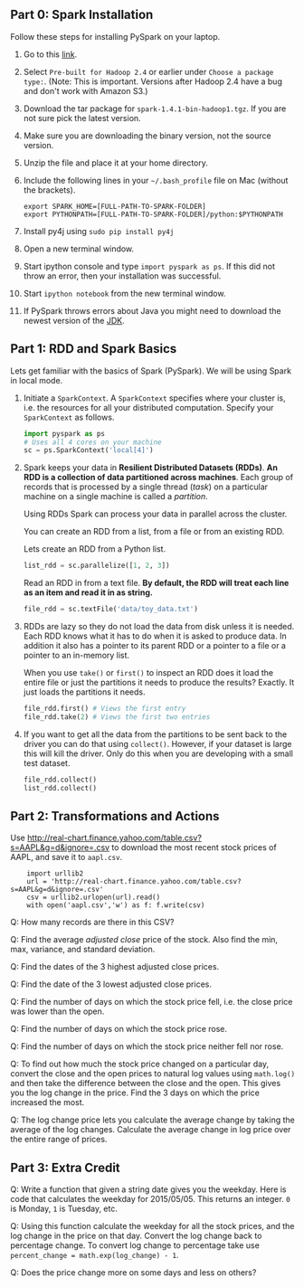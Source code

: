 Part 0: Spark Installation
--------------------------

Follow these steps for installing PySpark on your laptop.

1. Go to this [link](http://spark.apache.org/downloads.html). 

2. Select `Pre-built for Hadoop 2.4` or earlier under `Choose a
   package type:`. (Note: This is important. Versions after Hadoop 2.4
   have a bug and don't work with Amazon S3.)

3. Download the tar package for `spark-1.4.1-bin-hadoop1.tgz`. If you
   are not sure pick the latest version.

4. Make sure you are downloading the binary version, not the source
   version.

5. Unzip the file and place it at your home directory.

6. Include the following lines in your `~/.bash_profile` file on Mac
   (without the brackets).

   ```
   export SPARK_HOME=[FULL-PATH-TO-SPARK-FOLDER]
   export PYTHONPATH=[FULL-PATH-TO-SPARK-FOLDER]/python:$PYTHONPATH
   ```

7. Install py4j using `sudo pip install py4j`

8. Open a new terminal window.

9. Start ipython console and type `import pyspark as ps`. If this did
   not throw an error, then your installation was successful.

10. Start `ipython notebook` from the new terminal window.

11. If PySpark throws errors about Java you might need to download the
    newest version of the
    [JDK](http://www.oracle.com/technetwork/java/javase/downloads/jdk8-downloads-2133151.html).
    
    
Part 1: RDD and Spark Basics
----------------------------

Lets get familiar with the basics of Spark (PySpark). We will
be using Spark in local mode. 

1. Initiate a `SparkContext`. A `SparkContext` specifies where your
   cluster is, i.e. the resources for all your distributed
   computation. Specify your `SparkContext` as follows.
   
   ```python
   import pyspark as ps
   # Uses all 4 cores on your machine
   sc = ps.SparkContext('local[4]') 
   ```

2. Spark keeps your data in **Resilient Distributed Datasets (RDDs)**.
   **An RDD is a collection of data partitioned across machines**.
   Each group of records that is processed by a single thread (*task*) on a
   particular machine on a single machine is called a *partition*.

   Using RDDs Spark can process your data in parallel across
   the cluster. 
   
   You can create an RDD from a list, from a file or from an existing
   RDD.
   
   Lets create an RDD from a Python list.
   
   ```python
   list_rdd = sc.parallelize([1, 2, 3])
   ```
   
   Read an RDD in from a text file. **By default, the RDD will treat
   each line as an item and read it in as string.**
   
   ```python
   file_rdd = sc.textFile('data/toy_data.txt')
   ```

3. RDDs are lazy so they do not load the data from disk unless it is
   needed. Each RDD knows what it has to do when it is asked to
   produce data. In addition it also has a pointer to its parent RDD
   or a pointer to a file or a pointer to an in-memory list.

   When you use `take()` or `first()` to inspect an RDD does it load
   the entire file or just the partitions it needs to produce the
   results? Exactly. It just loads the partitions it needs.
 
   ```python
   file_rdd.first() # Views the first entry
   file_rdd.take(2) # Views the first two entries
   ```
    
4. If you want to get all the data from the partitions to be sent back
   to the driver you can do that using `collect()`. However, if your
   dataset is large this will kill the driver. Only do this when you
   are developing with a small test dataset.
   
   ```python
   file_rdd.collect()
   list_rdd.collect()
   ```

Part 2: Transformations and Actions
-----------------------------------

Use
<http://real-chart.finance.yahoo.com/table.csv?s=AAPL&g=d&ignore=.csv>
to download the most recent stock prices of AAPL, and save it to
`aapl.csv`.

        import urllib2
        url = 'http://real-chart.finance.yahoo.com/table.csv?s=AAPL&g=d&ignore=.csv'
        csv = urllib2.urlopen(url).read()
        with open('aapl.csv','w') as f: f.write(csv)        

Q: How many records are there in this CSV?

Q: Find the average *adjusted close* price of the stock. Also find the
min, max, variance, and standard deviation.

Q: Find the dates of the 3 highest adjusted close prices.

Q: Find the date of the 3 lowest adjusted close prices.

Q: Find the number of days on which the stock price fell, i.e. the
close price was lower than the open.

Q: Find the number of days on which the stock price rose.

Q: Find the number of days on which the stock price neither fell nor
  rose.

Q: To find out how much the stock price changed on a particular day,
convert the close and the open prices to natural log values using
`math.log()` and then take the difference between the close and the
open. This gives you the log change in the price. Find the 3 days on
which the price increased the most.

Q: The log change price lets you calculate the average change by
taking the average of the log changes. Calculate the average change in
log price over the entire range of prices.

Part 3: Extra Credit
--------------------

Q: Write a function that given a string date gives you the weekday.
Here is code that calculates the weekday for 2015/05/05. This returns
an integer. `0` is Monday, `1` is Tuesday, etc.

Q: Using this function calculate the weekday for all the stock prices,
and the log change in the price on that day. Convert the log change
back to percentage change. To convert log change to percentage take
use `percent_change = math.exp(log_change) - 1`.

Q: Does the price change more on some days and less on others?

